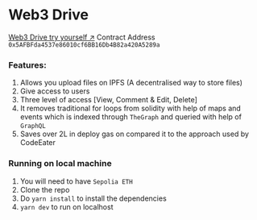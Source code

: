 # Web3 Drive

[Web3 Drive try yourself ↗️](https://web3drive.on.fleek.co/)
Contract Address `0x5AFBFda4537e86010cf6BB16Db4B82a420A5289a`

### Features:

1. Allows you upload files on IPFS (A decentralised way to store files)
2. Give access to users
3. Three level of access [View, Comment & Edit, Delete]
4. It removes traditional for loops from solidity with help of maps and events which is indexed through `TheGraph` and queried with help of `GraphQL`
5. Saves over 2L in deploy gas on compared it to the approach used by CodeEater

### Running on local machine

1. You will need to have `Sepolia ETH`
2. Clone the repo
3. Do `yarn install` to install the dependencies
4. `yarn dev` to run on localhost
